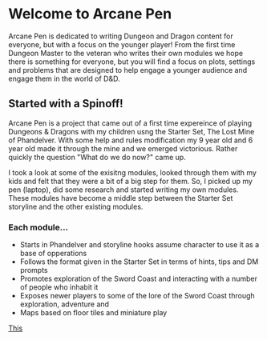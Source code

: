 # Welcome to Arcane Pen

Arcane Pen is dedicated to writing Dungeon and Dragon content for everyone, but with a focus on the younger player! From the first time Dungeon Master to the veteran who writes their own modules we hope there is something for everyone, but you will find a focus on plots, settings and problems that are designed to help engage a younger audience and engage them in the world of D&D.  

## Started with a Spinoff!

Arcane Pen is a project that came out of a first time expereince of playing Dungeons & Dragons with my children usng the Starter Set, The Lost Mine of Phandelver. With some help and rules modification my 9 year old and 6 year old made it through the mine and we emerged victorious. Rather quickly the question "What do we do now?" came up. 

I took a look at some of the exisitng modules, looked through them with my kids and felt that they were a bit of a big step for them. So, I picked up my pen (laptop), did some research and started writing my own modules. These modules have become a middle step between the Starter Set storyline and the other existing modules. 

### Each module...
- Starts in Phandelver and storyline hooks assume character to use it as a base of opperations
- Follows the format given in the Starter Set in terms of hints, tips and DM prompts
- Promotes exploration of the Sword Coast and interacting with a number of people who inhabit it
- Exposes newer players to some of the lore of the Sword Coast through exploration, adventure and 
- Maps based on floor tiles and miniature play


[This](this.md)
